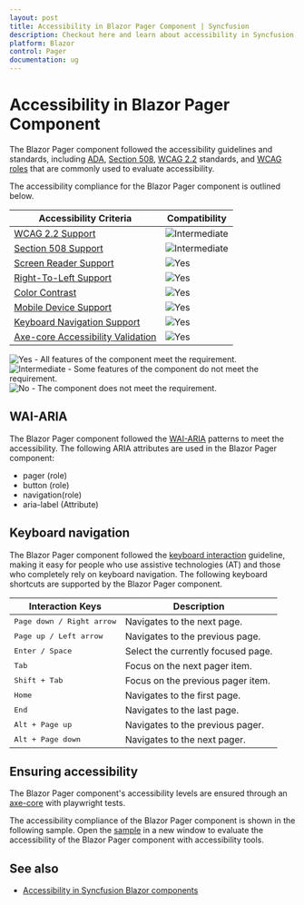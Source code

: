 ```yaml
---
layout: post
title: Accessibility in Blazor Pager Component | Syncfusion
description: Checkout here and learn about accessibility in Syncfusion Blazor Pager component and much more details.
platform: Blazor
control: Pager
documentation: ug
---
```


# Accessibility in Blazor Pager Component

The Blazor Pager component followed the accessibility guidelines and standards, including [ADA](https://www.ada.gov/), [Section 508](https://www.section508.gov/), [WCAG 2.2](https://www.w3.org/TR/WCAG22/) standards, and [WCAG roles](https://www.w3.org/TR/wai-aria/#roles) that are commonly used to evaluate accessibility.

The accessibility compliance for the Blazor Pager component is outlined below.

| Accessibility Criteria | Compatibility |
| -- | -- |
| [WCAG 2.2 Support](../common/accessibility#accessibility-standards) | <img src="https://cdn.syncfusion.com/content/images/documentation/partial.png" alt="Intermediate"> |
| [Section 508 Support](../common/accessibility#accessibility-standards) | <img src="https://cdn.syncfusion.com/content/images/documentation/partial.png" alt="Intermediate"> |
| [Screen Reader Support](../common/accessibility#screen-reader-support) | <img src="https://cdn.syncfusion.com/content/images/landing-page/yes.png" alt="Yes">  |
| [Right-To-Left Support](../common/accessibility#right-to-left-support) | <img src="https://cdn.syncfusion.com/content/images/landing-page/yes.png" alt="Yes"> |
| [Color Contrast](../common/accessibility#color-contrast) | <img src="https://cdn.syncfusion.com/content/images/landing-page/yes.png" alt="Yes"> |
| [Mobile Device Support](../common/accessibility#mobile-device-support) | <img src="https://cdn.syncfusion.com/content/images/landing-page/yes.png" alt="Yes"> |
| [Keyboard Navigation Support](../common/accessibility#keyboard-navigation-support) | <img src="https://cdn.syncfusion.com/content/images/landing-page/yes.png" alt="Yes"> |
| [Axe-core Accessibility Validation](../common/accessibility#ensuring-accessibility) | <img src="https://cdn.syncfusion.com/content/images/landing-page/yes.png" alt="Yes"> |

<style>
    .post .post-content img {
        display: inline-block;
        margin: 0.5em 0;
    }
</style>

<div><img src="https://cdn.syncfusion.com/content/images/documentation/full.png" alt="Yes"> - All features of the component meet the requirement.</div>

<div><img src="https://cdn.syncfusion.com/content/images/documentation/partial.png" alt="Intermediate"> - Some features of the component do not meet the requirement.</div>

<div><img src="https://cdn.syncfusion.com/content/images/documentation/not-supported.png" alt="No"> - The component does not meet the requirement.</div>

## WAI-ARIA

The Blazor Pager component followed the [WAI-ARIA](https://www.w3.org/WAI/ARIA/apg/patterns/) patterns to meet the accessibility. The following ARIA attributes are used in the Blazor Pager component:

* pager (role)
* button (role)
* navigation(role)
* aria-label (Attribute)

## Keyboard navigation

The Blazor Pager component followed the [keyboard interaction](https://www.w3.org/WAI/ARIA/apg/patterns/alert/#keyboardinteraction) guideline, making it easy for people who use assistive technologies (AT) and those who completely rely on keyboard navigation. The following keyboard shortcuts are supported by the Blazor Pager component.

Interaction Keys |Description
-----|-----
<kbd>Page down / Right arrow |Navigates to the next page.
<kbd>Page up / Left arrow |Navigates to the previous page.
<kbd>Enter / Space |Select the currently focused page.
<kbd>Tab</kbd> |Focus on the next pager item.
<kbd>Shift + Tab</kbd> |Focus on the previous pager item.
<kbd>Home</kbd> |Navigates to the first page.
<kbd>End</kbd> |Navigates to the last page.
<kbd>Alt + Page up</kbd> |Navigates to the previous pager.
<kbd>Alt + Page down</kbd> |Navigates to the next pager.

## Ensuring accessibility

The Blazor Pager component's accessibility levels are ensured through an [axe-core](https://www.nuget.org/packages/Deque.AxeCore.Playwright) with playwright tests.

The accessibility compliance of the Blazor Pager component is shown in the following sample. Open the [sample](https://blazor.syncfusion.com/accessibility/pager) in a new window to evaluate the accessibility of the Blazor Pager component with accessibility tools.

## See also

* [Accessibility in Syncfusion Blazor components](https://blazor.syncfusion.com/documentation/common/accessibility)